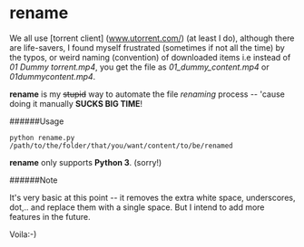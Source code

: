 # rename

We all use [torrent client] (www.utorrent.com/) (at least I do), although there are life-savers, I found myself frustrated (sometimes if not all the time) by the typos, or weird naming (convention) of downloaded items i.e instead of *01 Dummy torrent.mp4*, you get the file as *01_dummy_content.mp4* or *01dummycontent.mp4*. 

**rename** is my ~~stupid~~ way to automate the file *renaming* process -- 'cause doing it manually **SUCKS BIG TIME**! 

######Usage

`python rename.py /path/to/the/folder/that/you/want/content/to/be/renamed`

**rename** only supports **Python 3**. (sorry!)

######Note

It's very basic at this point -- it removes the extra white space, underscores, dot,.. and replace them with a single space. But I intend to add more features in the future.


Voila:-)
